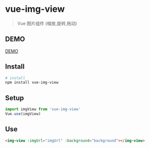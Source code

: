 # vue-img-view

> Vue 图片组件 (缩放,旋转,拖动)

## DEMO
[DEMO](https://la7ender.github.io/vue-img-view/ "demo")
## Install

``` bash
# install
npm install vue-img-view
```


## Setup

``` javascript
import imgView from 'vue-img-view'
Vue.use(imgView)
```


## Use

``` html
<img-view :imgUrl="imgUrl" :background="background"></img-view>
```
